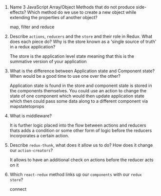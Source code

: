 1.  Name 3 JavaScript Array/Object Methods that do not produce side-effects? Which method do we use to create a new object while extending the properties of another object? 
    
    map, filter and reduce

2.  Describe `actions`, `reducers` and the `store` and their role in Redux. What does each piece do? Why is the store known as a 'single source of truth' in a redux application?

    The store is the application level state meaning that this is the summative version of your application

3.  What is the difference between Application state and Component state? When would be a good time to use one over the other?

    Application state is found in the store and component state is  stored in the components themselves. You could use an action to change the state of one component which would then update application state which then could pass some data along to a different component via mapstatetoprops

4.  What is middleware?

    It is further logic placed into the flow between actions and reducers thats adds a condition or some other form of logic before the reducers incorporates a certain action.

5.  Describe `redux-thunk`, what does it allow us to do? How does it change our `action-creators`?

    It allows to have an additional check on actions before the reducer acts on it

6.  Which `react-redux` method links up our `components` with our `redux store`?

    connect